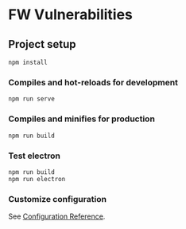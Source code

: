 # FW Vulnerabilities

## Project setup

```
npm install
```

### Compiles and hot-reloads for development

```
npm run serve
```

### Compiles and minifies for production

```
npm run build
```

### Test electron

```
npm run build
npm run electron
```

### Customize configuration

See [Configuration Reference](https://cli.vuejs.org/config/).
